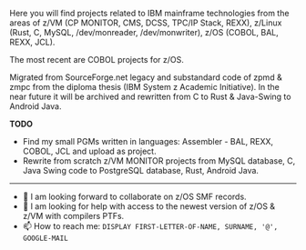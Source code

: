<!--
### Hi there 👋
-->
Here you will find projects related to IBM mainframe technologies from the areas of z/VM (CP MONITOR, CMS, DCSS, TPC/IP Stack, REXX), z/Linux (Rust, C, MySQL, /dev/monreader, /dev/monwriter), z/OS (COBOL, BAL, REXX, JCL).

The most recent are COBOL projects for z/OS.

Migrated from SourceForge.net legacy and substandard code of zpmd & zmpc from the diploma thesis (IBM System z Academic Initiative). In the near future it will be archived and rewritten from C to Rust & Java-Swing to Android Java.

**TODO**
- Find my small PGMs written in languages: Assembler - BAL, REXX, COBOL, JCL and upload as project.
- Rewrite from scratch z/VM MONITOR projects from MySQL database, C, Java Swing code to PostgreSQL database, Rust, Android Java.
---
- 👯 I am looking forward to collaborate on z/OS SMF records.
- 🤔 I am looking for help with access to the newest version of z/OS & z/VM with compilers PTFs.
- 📫 How to reach me: `DISPLAY FIRST-LETTER-OF-NAME, SURNAME, '@', GOOGLE-MAIL`
<!--
**pak-center/pak-center** is a ✨ _special_ ✨ repository because its `README.md` (this file) appears on your GitHub profile.

Here are some ideas to get you started:

- 🔭 I’m currently working on ...
- 🌱 I’m currently learning ...
- 👯 I’m looking to collaborate on ...
- 🤔 I’m looking for help with ...
- 💬 Ask me about ...
- 📫 How to reach me: ...
- 😄 Pronouns: ...
- ⚡ Fun fact: ...
-->
